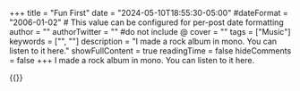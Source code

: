 +++
title = "Fun First"
date = "2024-05-10T18:55:30-05:00"
#dateFormat = "2006-01-02" # This value can be configured for per-post date formatting
author = ""
authorTwitter = "" #do not include @
cover = ""
tags = ["Music"]
keywords = ["", ""]
description = "I made a rock album in mono. You can listen to it here."
showFullContent = true
readingTime = false
hideComments = false
+++
I made a rock album in mono. You can listen to it here.

{{<FunFirst>}}

